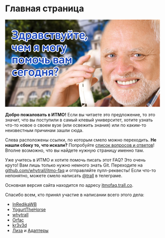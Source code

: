 # Главная страница

![клевая картинка с Гарольдом, йей!](cover.jpg)

**Добро пожаловать в ИТМО!** Если вы читаете это предложение, то это значит, что вы поступили в самый клевый университет, хотите узнать что-то новое о своем вузе (или освежить знания) или по каким-то неизвестным причинам зашли сюда.

Слева расположены ссылки, по которым смело можно переходить. **Не нашли сбоку то, что искали?** Попробуйте [список вопросов и ответов](qa.md)! Вполне возможно, что вы найдете нужную страницу именно там.

Уже учитесь в ИТМО и хотите помочь писать этот FAQ? Это очень круто! Вам лишь только нужно немного знать Git. Переходите на [github.com/whytrall/itmo-faq](https://github.com/whytrall/itmo-faq) и отправляйте пулл-реквесты! Если что-то непонятно, можете смело написать [@trall](https://t.me/trall) в телеграме.

Основная версия сайта находится по адресу [itmofaq.trall.co](https://itmofaq.trall.co).

Спасибо всем, кто принял участие в написании всего этого дела:
- [InRedikaWB](https://github.com/InRedikaWB)
- [YogurtTheHorse](https://github.com/YogurtTheHorse)
- [whytrall](https://github.com/whytrall)
- [Orfac](https://github.com/Orfac)
- [kr3v3d](https://github.com/kr3v3d)
- [Лиза](https://vk.com/khor.elizaveta) и [Адаптеры](https://vk.com/adapteritmo)
